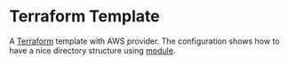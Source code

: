 # Terraform Template

A [Terraform](https://www.terraform.io) template with AWS provider.
The configuration shows how to have a nice directory structure using [module](https://www.terraform.io/docs/modules/usage.html).
